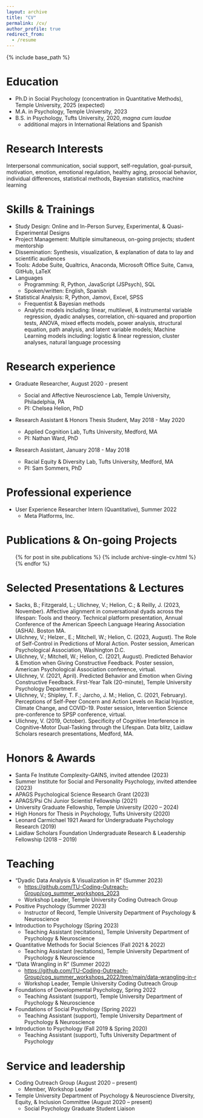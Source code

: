 ```yaml
---
layout: archive
title: "CV"
permalink: /cv/
author_profile: true
redirect_from:
  - /resume
---
```


{% include base_path %}

Education
======
* Ph.D in Social Psychology (concentration in Quantitative Methods), Temple University, 2025 (expected)
* M.A. in Psychology, Temple University, 2023
* B.S. in Psychology, Tufts University, 2020, *magna cum laudae*
  * additional majors in International Relations and Spanish

Research Interests
======
Interpersonal communication, social support, self-regulation, goal-pursuit, motivation, emotion, emotional regulation, healthy aging, prosocial behavior, individual differences, statistical methods, Bayesian statistics, machine learning

Skills & Trainings
======
* Study Design: Online and In-Person Survey, Experimental, & Quasi-Experimental Designs
* Project Management: Multiple simultaneous, on-going projects; student mentorship
* Dissemination: Synthesis, visualization, & explanation of data to lay and scientific audiences
* Tools: Adobe Suite, Qualtrics, Anaconda, Microsoft Office Suite, Canva, GitHub, LaTeX
* Languages
  * Programming: R, Python, JavaScript (JSPsych), SQL
  * Spoken/written: English, Spanish
* Statistical Analysis: R, Python, Jamovi, Excel, SPSS
  * Frequentist & Bayesian methods
  * Analytic models including: linear, multilevel, & instrumental variable regression, dyadic analyses, correlation, chi-squared and proportion tests, ANOVA, mixed effects models, power analysis, structural equation, path analysis, and latent variable models; Machine Learning models including: logistic & linear regression, cluster analyses, natural language processing

Research experience
======
* Graduate Researcher, August 2020 - present
  * Social and Affective Neuroscience Lab, Temple University, Philadelphia, PA
  * PI: Chelsea Helion, PhD

* Research Assistant & Honors Thesis Student, May 2018 - May 2020
  * Applied Cognition Lab, Tufts University, Medford, MA
  * PI: Nathan Ward, PhD
 
* Research Assistant, January 2018 - May 2018
  * Racial Equity & Diversity Lab, Tufts University, Medford, MA
  * PI: Sam Sommers, PhD

Professional experience
======
* User Experience Researcher Intern (Quantitative), Summer 2022
  * Meta Platforms, Inc.
    
Publications & On-going Projects
======
  <ul>{% for post in site.publications %}
    {% include archive-single-cv.html %}
  {% endfor %}</ul>

Selected Presentations & Lectures
======
* Sacks, B.; Fitzgerald, L.; Ulichney, V.; Helion, C.; & Reilly, J. (2023, November). Affective alignment in conversational dyads across the lifespan: Tools and theory. Technical platform presentation, Annual Conference of the American Speech Language Hearing Association (ASHA). Boston MA.
* Ulichney, V.; Helzer., E.; Mitchell, W.; Helion, C. (2023, August). The Role of Self-Control in Predictions of Moral Action. Poster session, American Psychological Association, Washington D.C.
* Ulichney, V.; Mitchell, W.; Helion, C. (2021, August). Predicted Behavior & Emotion when Giving Constructive Feedback. Poster session, American Psychological Association conference, virtual.
* Ulichney, V. (2021, April). Predicted Behavior and Emotion when Giving Constructive Feedback. First-Year Talk (20-minute), Temple University Psychology Department.
* Ulichney, V.; Shipley, T. F.; Jarcho, J. M.; Helion, C. (2021, February). Perceptions of Self-Peer Concern and Action Levels on Racial Injustice, Climate Change, and COVID-19. Poster session, Intervention Science pre-conference to SPSP conference, virtual.
* Ulichney, V. (2019, October). Specificity of Cognitive Interference in Cognitive-Motor Dual-Tasking through the Lifespan. Data blitz, Laidlaw Scholars research presentations, Medford, MA.

Honors & Awards
======
* Santa Fe Institute Complexity-GAINS, invited attendee (2023)
* Summer Institute for Social and Personality Psychology, invited attendee (2023)
* APAGS Psychological Science Research Grant (2023)
* APAGS/Psi Chi Junior Scientist Fellowship	(2021)
* University Graduate Fellowship, Temple University	(2020 – 2024)
* High Honors for Thesis in Psychology, Tufts University (2020)
* Leonard Carmichael 1921 Award for Undergraduate Psychology Research (2019)
* Laidlaw Scholars Foundation Undergraduate Research & Leadership Fellowship (2018 – 2019)

Teaching
======
* “Dyadic Data Analysis & Visualization in R" (Summer 2023)
  * https://github.com/TU-Coding-Outreach-Group/cog_summer_workshops_2023
  *  Workshop Leader, Temple University Coding Outreach Group
* Positive Psychology (Summer 2023)
  * Instructor of Record, Temple University Department of Psychology & Neuroscience
* Introduction to Psychology (Spring 2023)
  *  Teaching Assistant (recitations), Temple University Department of Psychology & Neuroscience
* Quantitative Methods for Social Sciences (Fall 2021 & 2022)
  * Teaching Assistant (recitations), Temple University Department of Psychology & Neuroscience
* “Data Wrangling in R” (Summer 2022)
  *  https://github.com/TU-Coding-Outreach-Group/cog_summer_workshops_2022/tree/main/data-wrangling-in-r
  *  Workshop Leader, Temple University Coding Outreach Group
* Foundations of Developmental Psychology, Spring 2022
  * Teaching Assistant (support), Temple University Department of Psychology & Neuroscience
* Foundations of Social Psychology (Spring 2022)
    * Teaching Assistant (support), Temple University Department of Psychology & Neuroscience
* Introduction to Psychology (Fall 2019 & Spring 2020)
  * Teaching Assistant (support), Tufts University Department of Psychology
  
Service and leadership
======
* Coding Outreach Group (August 2020 – present)
  * Member, Workshop Leader
* Temple University Department of Psychology & Neuroscience Diversity, Equity, & Inclusion Committee (August 2020 – present)
  * Social Psychology Graduate Student Liaison


